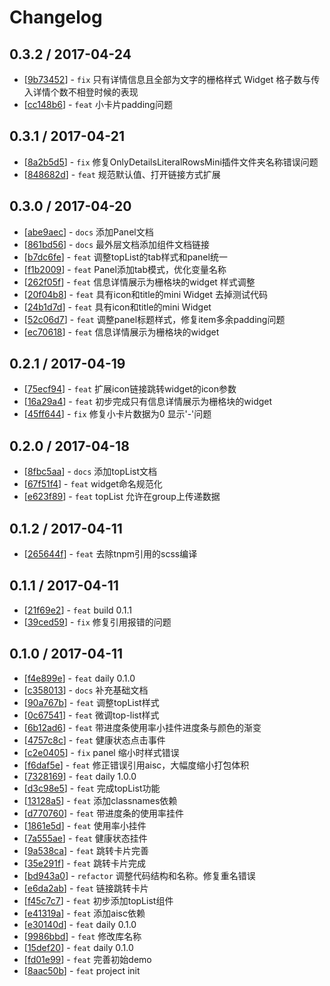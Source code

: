 # Changelog 


## 0.3.2 / 2017-04-24 

  * [[9b73452](http://gitlab.alibaba-inc.com/ls/p2widgets/commit/9b73452cb79aed2898554777b932eee13d0dcd6e)] - `fix` 只有详情信息且全部为文字的栅格样式 Widget 格子数与传入详情个数不相登时候的表现 
  * [[cc148b6](http://gitlab.alibaba-inc.com/ls/p2widgets/commit/cc148b69f594607a3052715798dd0c501903424f)] - `feat` 小卡片padding问题 

## 0.3.1 / 2017-04-21 

  * [[8a2b5d5](http://gitlab.alibaba-inc.com/ls/p2widgets/commit/8a2b5d5fe46a5bc6d78fde79fce5d84693d16ce5)] - `fix` 修复OnlyDetailsLiteralRowsMini插件文件夹名称错误问题 
  * [[848682d](http://gitlab.alibaba-inc.com/ls/p2widgets/commit/848682d7f3b1132074eb8fb7eec6320e7eaa8651)] - `feat` 规范默认值、打开链接方式扩展 

## 0.3.0 / 2017-04-20 

  * [[abe9aec](http://gitlab.alibaba-inc.com/ls/p2widgets/commit/abe9aec7fb713647feff6e66bb3931bd1d549038)] - `docs` 添加Panel文档 
  * [[861bd56](http://gitlab.alibaba-inc.com/ls/p2widgets/commit/861bd5643486ac65dedbad9257939a72f64429bf)] - `docs` 最外层文档添加组件文档链接 
  * [[b7dc6fe](http://gitlab.alibaba-inc.com/ls/p2widgets/commit/b7dc6fe9162d280a1a4d22acac937f5fe2bc36f5)] - `feat` 调整topList的tab样式和panel统一 
  * [[f1b2009](http://gitlab.alibaba-inc.com/ls/p2widgets/commit/f1b2009cb79f6bdd64041a8001b745993d493b44)] - `feat` Panel添加tab模式，优化变量名称 
  * [[262f05f](http://gitlab.alibaba-inc.com/ls/p2widgets/commit/262f05fd548f5903d752ef3206a3db6db40b2a7a)] - `feat` 信息详情展示为栅格块的widget 样式调整 
  * [[20f04b8](http://gitlab.alibaba-inc.com/ls/p2widgets/commit/20f04b8d5a6256ca52d09c3279f87028892e3170)] - `feat` 具有icon和title的mini Widget 去掉测试代码 
  * [[24b1d7d](http://gitlab.alibaba-inc.com/ls/p2widgets/commit/24b1d7d4801d6d6cf8a90e93cb2c08de131e2986)] - `feat` 具有icon和title的mini Widget 
  * [[52c06d7](http://gitlab.alibaba-inc.com/ls/p2widgets/commit/52c06d79e5e39317f6a65c89f838312db7652748)] - `feat` 调整panel标题样式，修复item多余padding问题 
  * [[ec70618](http://gitlab.alibaba-inc.com/ls/p2widgets/commit/ec70618acc515f0a014fcffb76f8e3e71dfeb8eb)] - `feat` 信息详情展示为栅格块的widget 

## 0.2.1 / 2017-04-19 

  * [[75ecf94](http://gitlab.alibaba-inc.com/ls/p2widgets/commit/75ecf9433c854bbce83431b939177122b3869df5)] - `feat` 扩展icon链接跳转widget的icon参数 
  * [[16a29a4](http://gitlab.alibaba-inc.com/ls/p2widgets/commit/16a29a48970f83fc42ed33936f62155d87379d1f)] - `feat` 初步完成只有信息详情展示为栅格块的widget 
  * [[45ff644](http://gitlab.alibaba-inc.com/ls/p2widgets/commit/45ff644e4a4f9d79525bcc47da436cb21d8f3a28)] - `fix` 修复小卡片数据为0 显示'-'问题 

## 0.2.0 / 2017-04-18 

  * [[8fbc5aa](http://gitlab.alibaba-inc.com/ls/p2widgets/commit/8fbc5aa16b0222944e415b8c42e183ffb68b330f)] - `docs` 添加topList文档 
  * [[67f51f4](http://gitlab.alibaba-inc.com/ls/p2widgets/commit/67f51f497f8a89f0db44dc29d4fe47c52bb12632)] - `feat` widget命名规范化 
  * [[e623f89](http://gitlab.alibaba-inc.com/ls/p2widgets/commit/e623f89a2688d6d06b48a950dcb267bf237e82b6)] - `feat` topList 允许在group上传递数据 

## 0.1.2 / 2017-04-11 

  * [[265644f](http://gitlab.alibaba-inc.com/ls/p2widgets/commit/265644f256b75e821cbbc38e25bff78707853303)] - `feat` 去除tnpm引用的scss编译 

## 0.1.1 / 2017-04-11 

  * [[21f69e2](http://gitlab.alibaba-inc.com/ls/p2widgets/commit/21f69e2083cbcb365dc73774a6b52db2256012d1)] - `feat` build 0.1.1 
  * [[39ced59](http://gitlab.alibaba-inc.com/ls/p2widgets/commit/39ced59916320824065ba396cde4c59ed9f8b2f1)] - `fix` 修复引用报错的问题 

## 0.1.0 / 2017-04-11 

  * [[f4e899e](http://gitlab.alibaba-inc.com/ls/p2widgets/commit/f4e899e98d2ef964a390d84e220447672978e7f6)] - `feat` daily 0.1.0 
  * [[c358013](http://gitlab.alibaba-inc.com/ls/p2widgets/commit/c35801332d92753dc08a66e0109622994792f483)] - `docs` 补充基础文档 
  * [[90a767b](http://gitlab.alibaba-inc.com/ls/p2widgets/commit/90a767b46b95bf76d7757a57c5ce657c1a175157)] - `feat` 调整topList样式 
  * [[0c67541](http://gitlab.alibaba-inc.com/ls/p2widgets/commit/0c675413cf6c46cbd5fa10ba71de49631b65e10a)] - `feat` 微调top-list样式 
  * [[6b12ad6](http://gitlab.alibaba-inc.com/ls/p2widgets/commit/6b12ad65e2a15b5947ac0aeab44de5b47a4eaa9a)] - `feat` 带进度条使用率小挂件进度条与颜色的渐变 
  * [[4757c8c](http://gitlab.alibaba-inc.com/ls/p2widgets/commit/4757c8ccb3e10160bb13aa46d3b12419cc85f081)] - `feat` 健康状态点击事件 
  * [[c2e0405](http://gitlab.alibaba-inc.com/ls/p2widgets/commit/c2e04056349c42949ac37362139ee18471010a8f)] - `fix` panel 缩小时样式错误 
  * [[f6daf5e](http://gitlab.alibaba-inc.com/ls/p2widgets/commit/f6daf5e95ecc1038fadc463a35a8929fa0d7dd3f)] - `feat` 修正错误引用aisc，大幅度缩小打包体积 
  * [[7328169](http://gitlab.alibaba-inc.com/ls/p2widgets/commit/7328169c8e38f5dc1424ce02d3b1535025e84be4)] - `feat` daily 1.0.0 
  * [[d3c98e5](http://gitlab.alibaba-inc.com/ls/p2widgets/commit/d3c98e52cf278a392f28f374fc23f9418d6679fd)] - `feat` 完成topList功能 
  * [[13128a5](http://gitlab.alibaba-inc.com/ls/p2widgets/commit/13128a580d1b70c6c433123eb2b619fea8bbf472)] - `feat` 添加classnames依赖 
  * [[d770760](http://gitlab.alibaba-inc.com/ls/p2widgets/commit/d7707605d4abcec72c6fb89bcd2e4fc102802176)] - `feat` 带进度条的使用率挂件 
  * [[1861e5d](http://gitlab.alibaba-inc.com/ls/p2widgets/commit/1861e5ddc1388bcfcdea90098c7b8155a0e405be)] - `feat` 使用率小挂件 
  * [[7a555ae](http://gitlab.alibaba-inc.com/ls/p2widgets/commit/7a555ae1d67bdf008e222f81de5fe726594db03e)] - `feat` 健康状态挂件 
  * [[9a538ca](http://gitlab.alibaba-inc.com/ls/p2widgets/commit/9a538cafff1a5e6f2e00b2bc8b27ab6a2d116102)] - `feat` 跳转卡片完善 
  * [[35e291f](http://gitlab.alibaba-inc.com/ls/p2widgets/commit/35e291f3c293c4b825e9154f675f2b251cf31aea)] - `feat` 跳转卡片完成 
  * [[bd943a0](http://gitlab.alibaba-inc.com/ls/p2widgets/commit/bd943a022486617c9cc9b8a281c1459a094076fb)] - `refactor` 调整代码结构和名称。修复重名错误 
  * [[e6da2ab](http://gitlab.alibaba-inc.com/ls/p2widgets/commit/e6da2aba7f55238f176185c636d8d1fe63ae7f93)] - `feat` 链接跳转卡片 
  * [[f45c7c7](http://gitlab.alibaba-inc.com/ls/p2widgets/commit/f45c7c7ae684d2495eddd49d5486e3c9b1189953)] - `feat` 初步添加topList组件 
  * [[e41319a](http://gitlab.alibaba-inc.com/ls/p2widgets/commit/e41319a81045745a7e99af82f4f1b744cff9acfa)] - `feat` 添加aisc依赖 
  * [[e30140d](http://gitlab.alibaba-inc.com/ls/p2widgets/commit/e30140d539e70ec9e8296e9b38c557cb265c6ed4)] - `feat` daily 0.1.0 
  * [[9986bbd](http://gitlab.alibaba-inc.com/ls/p2widgets/commit/9986bbd815a573f8fee3bcd77a2e85aae69abdaa)] - `feat` 修改库名称 
  * [[15def20](http://gitlab.alibaba-inc.com/ls/p2widgets/commit/15def208a751f2520800fd840d4c0265ab67005a)] - `feat` daily 0.1.0 
  * [[fd01e99](http://gitlab.alibaba-inc.com/ls/p2widgets/commit/fd01e99d25938cab162df0c7e1ad4563330e3031)] - `feat` 完善初始demo 
  * [[8aac50b](http://gitlab.alibaba-inc.com/ls/p2widgets/commit/8aac50b1ade5510351b53b4a7793d6ed486c6247)] - `feat` project init 
